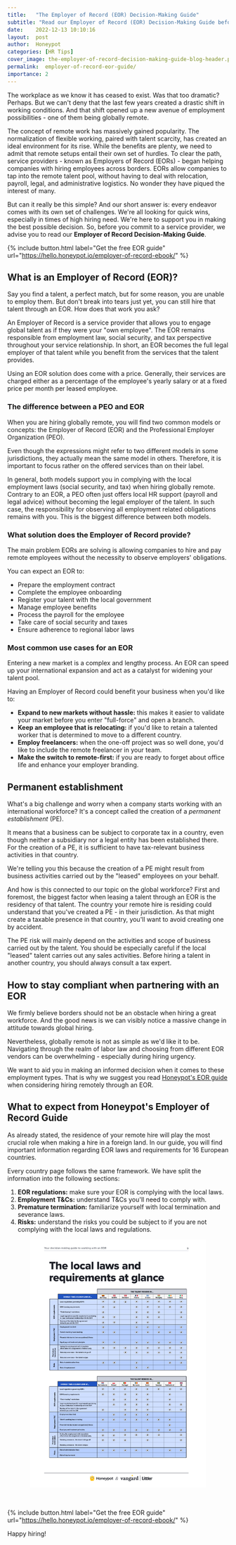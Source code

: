 ```yaml
---
title:   "The Employer of Record (EOR) Decision-Making Guide"
subtitle: "Read our Employer of Record (EOR) Decision-Making Guide before you commit to a service provider"
date:    2022-12-13 10:10:16
layout:  post
author:  Honeypot
categories: [HR Tips]
cover_image: the-employer-of-record-decision-making-guide-blog-header.png
permalink:  employer-of-record-eor-guide/
importance: 2
---
```


The workplace as we know it has ceased to exist. Was that too dramatic? Perhaps. But we can't deny that the last few years created a drastic shift in working conditions. And that shift opened up a new avenue of employment possibilities - one of them being globally remote.
<!--more-->

The concept of remote work has massively gained popularity. The normalization of flexible working, paired with talent scarcity, has created an ideal environment for its rise. While the benefits are plenty, we need to admit that remote setups entail their own set of hurdles. To clear the path, service providers - known as Employers of Record (EORs) - began helping companies with hiring employees across borders. EORs allow companies to tap into the remote talent pool, without having to deal with relocation, payroll, legal, and administrative logistics. No wonder they have piqued the interest of many.

But can it really be this simple? And our short answer is: every endeavor comes with its own set of challenges. We're all looking for quick wins, especially in times of high hiring need. We're here to support you in making the best possible decision. So, before you commit to a service provider, we advise you to read our **Employer of Record Decision-Making Guide**.

{% include button.html
  label="Get the free EOR guide"
  url="https://hello.honeypot.io/employer-of-record-ebook/"
%}

## **What is an Employer of Record (EOR)?**

Say you find a talent, a perfect match, but for some reason, you are unable to employ them. But don't break into tears just yet, you can still hire that talent through an EOR. How does that work you ask?

An Employer of Record is a service provider that allows you to engage global talent as if they were your "own employee". The EOR remains responsible from employment law, social security, and tax perspective throughout your service relationship. In short, an EOR becomes the full legal employer of that talent while you benefit from the services that the talent provides.

Using an EOR solution does come with a price. Generally, their services are charged either as a percentage of the employee's yearly salary or at a fixed price per month per leased employee.

### **The difference between a PEO and EOR**

When you are hiring globally remote, you will find two common models or concepts: the Employer of Record (EOR) and the Professional Employer Organization (PEO).

Even though the expressions might refer to two different models in some jurisdictions, they actually mean the same model in others. Therefore, it is important to focus rather on the offered services than on their label.

In general, both models support you in complying with the local employment laws (social security, and tax) when hiring globally remote. Contrary to an EOR, a PEO often just offers local HR support (payroll and legal advice) without becoming the legal employer of the talent. In such case, the responsibility for observing all employment related obligations remains with you. This is the biggest difference between both models.

### **What solution does the Employer of Record provide?**

The main problem EORs are solving is allowing companies to hire and pay remote employees without the necessity to observe employers' obligations.

You can expect an EOR to:

- Prepare the employment contract
- Complete the employee onboarding
- Register your talent with the local government
- Manage employee benefits
- Process the payroll for the employee
- Take care of social security and taxes
- Ensure adherence to regional labor laws

### **Most common use cases for an EOR**

Entering a new market is a complex and lengthy process. An EOR can speed up your international expansion and act as a catalyst for widening your talent pool.

Having an Employer of Record could benefit your business when you'd like to:

- **Expand to new markets without hassle:** this makes it easier to validate your market before you enter "full-force" and open a branch.
- **Keep an employee that is relocating:** if you'd like to retain a talented worker that is determined to move to a different country.
- **Employ freelancers:** when the one-off project was so well done, you'd like to include the remote freelancer in your team.
- **Make the switch to remote-first:** if you are ready to forget about office life and enhance your employer branding.

## **Permanent establishment**

What's a big challenge and worry when a company starts working with an international workforce? It's a concept called the creation of a _permanent establishment_ (PE).

It means that a business can be subject to corporate tax in a country, even though neither a subsidiary nor a legal entity has been established there. For the creation of a PE, it is sufficient to have tax-relevant business activities in that country.

We're telling you this because the creation of a PE might result from business activities carried out by the "leased" employees on your behalf.

And how is this connected to our topic on the global workforce? First and foremost, the biggest factor when leasing a talent through an EOR is the residency of that talent. The country your remote hire is residing could understand that you've created a PE - in their jurisdiction. As that might create a taxable presence in that country, you'll want to avoid creating one by accident.

The PE risk will mainly depend on the activities and scope of business carried out by the talent. You should be especially careful if the local "leased" talent carries out any sales activities. Before hiring a talent in another country, you should always consult a tax expert.

## **How to stay compliant when partnering with an EOR**

We firmly believe borders should not be an obstacle when hiring a great workforce. And the good news is we can visibly notice a massive change in attitude towards global hiring.

Nevertheless, globally remote is not as simple as we'd like it to be. Navigating through the realm of labor law and choosing from different EOR vendors can be overwhelming - especially during hiring urgency.

We want to aid you in making an informed decision when it comes to these employment types. That is why we suggest you read [Honeypot's EOR guide](https://hello.honeypot.io/employer-of-record-ebook) when considering hiring remotely through an EOR.

## **What to expect from Honeypot's Employer of Record Guide**

As already stated, the residence of your remote hire will play the most crucial role when making a hire in a foreign land. In our guide, you will find important information regarding EOR laws and requirements for 16 European countries.

Every country page follows the same framework. We have split the information into the following sections:

1. **EOR regulations:** make sure your EOR is complying with the local laws.
2. **Employment T&Cs:** understand T&Cs you'll need to comply with.
3. **Premature termination:** familiarize yourself with local termination and severance laws.
4. **Risks:** understand the risks you could be subject to if you are not complying with the local laws and regulations.

<p align="center"><img alt="Local Employer of Record laws and requirements at glance " src="/assets/images/EOR-local-laws-requirements.png" style="width:400px !important;"></p><br>

{% include button.html
  label="Get the free EOR guide"
  url="https://hello.honeypot.io/employer-of-record-ebook/"
%}

Happy hiring!